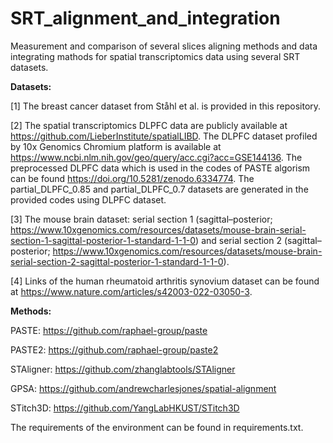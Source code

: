 # SRT_alignment_and_integration
Measurement and comparison of several slices aligning methods and data integrating mathods for spatial transcriptomics data using several SRT datasets.

**Datasets:**

[1] The breast cancer dataset from Ståhl et al. is provided in this repository.

[2] The spatial transcriptomics DLPFC data are publicly available at https://github.com/LieberInstitute/spatialLIBD. The DLPFC dataset profiled by 10x Genomics Chromium platform is available at https://www.ncbi.nlm.nih.gov/geo/query/acc.cgi?acc=GSE144136. The preprocessed DLPFC data which is used in the codes of PASTE algorism can be found https://doi.org/10.5281/zenodo.6334774. The partial_DLPFC_0.85 and partial_DLPFC_0.7 datasets are generated in the provided codes using DLPFC dataset.

[3] The mouse brain dataset: serial section 1 (sagittal–posterior; https://www.10xgenomics.com/resources/datasets/mouse-brain-serial-section-1-sagittal-posterior-1-standard-1-1-0) and serial section 2 (sagittal–posterior; https://www.10xgenomics.com/resources/datasets/mouse-brain-serial-section-2-sagittal-posterior-1-standard-1-1-0).

[4] Links of the human rheumatoid arthritis synovium dataset can be found at https://www.nature.com/articles/s42003-022-03050-3.


**Methods:**

PASTE: https://github.com/raphael-group/paste

PASTE2: https://github.com/raphael-group/paste2

STAligner: https://github.com/zhanglabtools/STAligner

GPSA: https://github.com/andrewcharlesjones/spatial-alignment

STitch3D: https://github.com/YangLabHKUST/STitch3D

The requirements of the environment can be found in requirements.txt.
